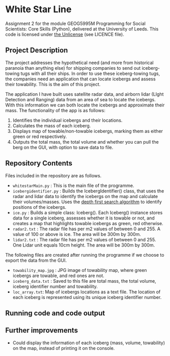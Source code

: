 # White Star Line
Assignment 2 for the module GEOG5995M Programming for Social Scientists: Core Skills (Python), delivered at the University of Leeds.
This code is licensed under [the Unlicense](https://unlicense.org) (see LICENCE file).

## Project Description
The project addresses the hypothetical need (and more from historical paranoia than anything else) for shipping companies to send out iceberg-towing tugs with all their ships. In order to use these iceberg-towing tugs, the companies need an application that can locate icebergs and assess their towability. This is the aim of this project.

The application I have built uses satellite radar data, and airborn lidar (LIght Detection and Ranging) data from an area of sea to locate the icebergs. With this information we can both locate the icebergs and approximate their mass. The functionality of the app is as follows:

1. Identifies the individual icebergs and their locations.
2. Calculates the mass of each iceberg.
3. Displays map of towable/non-towable icebergs, marking them as either green or red respectively.
4. Outputs the total mass, the total volume and whether you can pull the berg on the GUI, with option to save data to file.

## Repository Contents
Files included in the repository are as follows.
* `whitestarMain.py` : This is the main file of the programme.
* `icebergidentifier.py` : Builds the IcebergIdentifier() class, that uses the radar and lidar data to identify the icebergs on the map and calculate their volumes/masses. Uses the [depth first search algorithm](https://en.wikipedia.org/wiki/Depth-first_search) to identify positions of the icebergs.
* `ice.py` : Builds a simple class: Iceberg(). Each Iceberg() instance stores data for a single iceberg, assesses whether it is towable or not, and creates a map that highlights towable icebergs as green, red otherwise.
* `radar2.txt` : The radar file has per m2 values of between 0 and 255. A value of 100 or above is ice. The area will be 300m by 300m. 
* `lidar2.txt` : The radar file has per m2 values of between 0 and 255. One Lidar unit equals 10cm height. The area will be 300m by 300m. 

The following files are created after running the programme if we choose to export the data from the GUI.
* `towability_map.jpg` : JPG image of towability map, where green icebergs are towable, and red ones are not.
* `iceberg_data.txt` : Saved to this file are total mass, the total volume, iceberg identifier number and towability.
* `loc_array.txt`: Map of icebergs locations as a text file. The location of each iceberg is represented using its unique iceberg identifier number.

## Running code and code output


## Further improvements
* Could display the information of each iceberg (mass, volume, towability) on the map, instead of printing it on the console.


 

